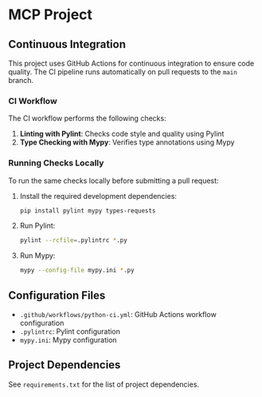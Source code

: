 # MCP Project

## Continuous Integration

This project uses GitHub Actions for continuous integration to ensure code quality. The CI pipeline runs automatically on pull requests to the `main` branch.

### CI Workflow

The CI workflow performs the following checks:

1. **Linting with Pylint**: Checks code style and quality using Pylint
2. **Type Checking with Mypy**: Verifies type annotations using Mypy

### Running Checks Locally

To run the same checks locally before submitting a pull request:

1. Install the required development dependencies:
   ```bash
   pip install pylint mypy types-requests
   ```

2. Run Pylint:
   ```bash
   pylint --rcfile=.pylintrc *.py
   ```

3. Run Mypy:
   ```bash
   mypy --config-file mypy.ini *.py
   ```

## Configuration Files

- `.github/workflows/python-ci.yml`: GitHub Actions workflow configuration
- `.pylintrc`: Pylint configuration
- `mypy.ini`: Mypy configuration

## Project Dependencies

See `requirements.txt` for the list of project dependencies.